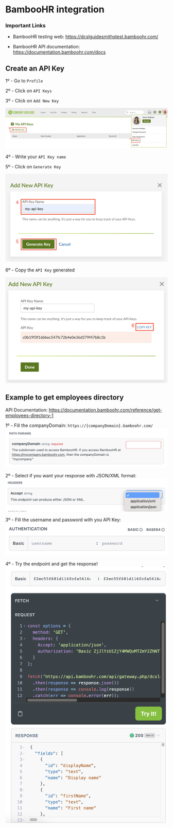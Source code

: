 # BambooHR integration

### Important Links

- BambooHR testing web: https://dcslguidesmithstest.bamboohr.com/

- BambooHR API documentation: https://documentation.bamboohr.com/docs

## Create an API Key

1º - Go to `Profile`

2º - Click on `API Keys`

3º - Click on `Add New Key`

![Go to Profile, API Keys & Add New Key image](images/steps-1-2-3.png)

4º - Write your `API Key name`

5º - Click on `Generate Key`

![Write your API Key name & Generate Key image](images/steps-4-5.png)

6º - Copy the `API Key` generated

![Copy the API key image](images/steps-6.png)

## Example to get employees directory

API Documentation: https://documentation.bamboohr.com/reference/get-employees-directory-1

1º - Fill the companyDomain: `https://{companyDomain}.bamboohr.com/`
![Fill Company Domain image](images/company-domain.png)

2º - Select if you want your response with JSON/XML format:
![Fill header image](images/header.png)

3º - Fill the username and password with you API Key:
![Authentication image](images/authentication.png)

4º - Try the endpoint and get the response!
![Try the endpoint image](images/try-endpoint.png)
